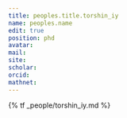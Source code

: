 ```yaml
---
title: peoples.title.torshin_iy
name: peoples.name
edit: true
position: phd
avatar: 
mail: 
site:
scholar: 
orcid: 
mathnet: 
---
```


{% tf _people/torshin_iy.md %}